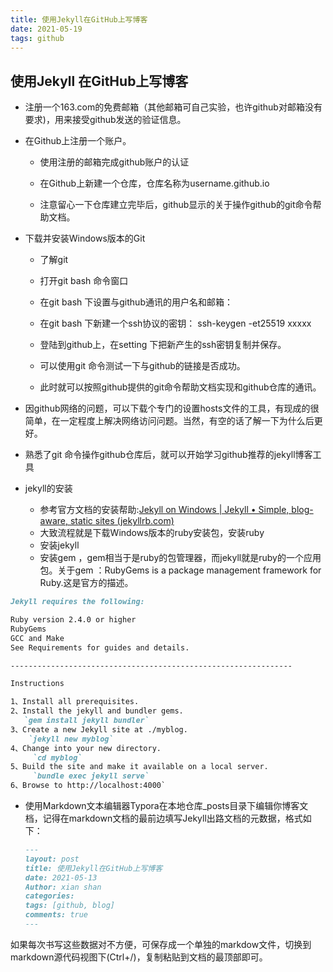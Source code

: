 ```yaml
---
title: 使用Jekyll在GitHub上写博客
date: 2021-05-19
tags: github
---
```



## 使用Jekyll 在GitHub上写博客



* 注册一个163.com的免费邮箱（其他邮箱可自己实验，也许github对邮箱没有要求)，用来接受github发送的验证信息。

* 在Github上注册一个账户。

  * 使用注册的邮箱完成github账户的认证

  * 在Github上新建一个仓库，仓库名称为username.github.io

  * 注意留心一下仓库建立完毕后，github显示的关于操作github的git命令帮助文档。

    <!--more-->

* 下载并安装Windows版本的Git

  * 了解git

  * 打开git bash 命令窗口

  * 在git bash 下设置与github通讯的用户名和邮箱：

  * 在git bash 下新建一个ssh协议的密钥： ssh-keygen   -et25519   xxxxx

  * 登陆到github上，在setting 下把新产生的ssh密钥复制并保存。

  * 可以使用git 命令测试一下与github的链接是否成功。

  * 此时就可以按照github提供的git命令帮助文档实现和github仓库的通讯。

    

* 因github网络的问题，可以下载个专门的设置hosts文件的工具，有现成的很简单，在一定程度上解决网络访问问题。当然，有空的话了解一下为什么后更好。
* 熟悉了git 命令操作github仓库后，就可以开始学习github推荐的jekyll博客工具
* jekyll的安装
  * 参考官方文档的安装帮助:[Jekyll on Windows | Jekyll • Simple, blog-aware, static sites (jekyllrb.com)](https://jekyllrb.com/docs/installation/windows/)
  * 大致流程就是下载Windows版本的ruby安装包，安装ruby
  * 安装jekyll
  * 安装gem  ，gem相当于是ruby的包管理器，而jekyll就是ruby的一个应用包。关于gem ：RubyGems is a package management framework for Ruby.这是官方的描述。

```markdown
Jekyll requires the following:

Ruby version 2.4.0 or higher
RubyGems
GCC and Make
See Requirements for guides and details.

---------------------------------------------------------------

Instructions

1、Install all prerequisites.
2、Install the jekyll and bundler gems.
   `gem install jekyll bundler`
3、Create a new Jekyll site at ./myblog.
    `jekyll new myblog`
4、Change into your new directory.
     `cd myblog`
5、Build the site and make it available on a local server.
     `bundle exec jekyll serve`
6、Browse to http://localhost:4000`


```

* 使用Markdown文本编辑器Typora在本地仓库_posts目录下编辑你博客文档，记得在markdown文档的最前边填写Jekyll出路文档的元数据，格式如下：

  ```markdown
  ---
  layout: post
  title: 使用Jekyll在GitHub上写博客
  date: 2021-05-13
  Author: xian shan 
  categories: 
  tags: [github, blog]
  comments: true
  ---

如果每次书写这些数据对不方便，可保存成一个单独的markdow文件，切换到markdown源代码视图下(Ctrl+/)，复制粘贴到文档的最顶部即可。

